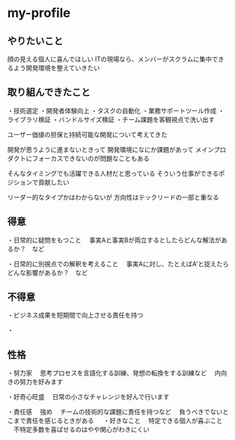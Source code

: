 # my-profile

## やりたいこと

顔の見える個人に喜んでほしい
ITの現場なら、メンバーがスクラムに集中できるよう開発環境を整えていきたい

## 取り組んできたこと

・技術選定
・開発者体験向上
・タスクの自動化
・業務サポートツール作成
・ライブラリ検証
・バンドルサイズ検証
・チーム課題を客観視点で洗い出す

ユーザー価値の担保と持続可能な開発について考えてきた

開発が思うように進まないときって
開発環境になにか課題があって
メインプロダクトにフォーカスできないのが問題なこともある

そんなタイミングでも活躍できる人材だと思っている
そういう仕事ができるポジションで貢献したい

リーダー的なタイプかはわからないが
方向性はテックリードの一部と重なる

## 得意

・日常的に疑問をもつこと
　事実Aと事実Bが両立するとしたらどんな解法があるか？　など

・日常的に別視点での解釈を考えること
　事実Aに対し、たとえばA'と捉えたらどんな影響があるか？　など

## 不得意

・ビジネス成果を短期間で向上させる責任を持つ

・

## 性格

・努力家
　思考プロセスを言語化する訓練、発想の転換をする訓練など
　内向きの努力を好みます

・好奇心旺盛
　日常の小さなチャレンジを好んで行います

・責任感
　強め
　チームの技術的な課題に責任を持つなど
　負うべきでないとこまで責任を感じるときがある
　
・好きなこと
　特定できる個人が喜ぶこと
　不特定多数を喜ばせるのはやや関心がわきにくい
